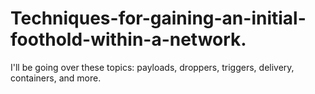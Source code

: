 # Techniques-for-gaining-an-initial-foothold-within-a-network.
I'll be going over these topics: payloads, droppers, triggers, delivery, containers, and more. 
